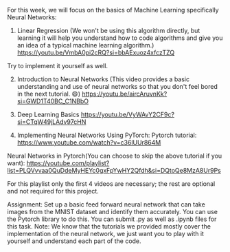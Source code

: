 For this week, we will focus on the basics of Machine Learning specifically Neural Networks:

1) Linear Regression
(We won't be using this algorithm directly, but learning it will help you understand how to code algorithms and give you an idea of a typical machine learning algorithm.)
https://youtu.be/VmbA0pi2cRQ?si=bbAExuoz4xfczTZQ

Try to implement it yourself as well.

2) Introduction to Neural Networks
(This video provides a basic understanding and use of neural networks so that you don't feel bored in the next tutorial. 😄)
https://youtu.be/aircAruvnKk?si=GWD1T40BC_C1NBbO

3) Deep Learning Basics
https://youtu.be/VyWAvY2CF9c?si=CTqW49jLAdv97cHN

4) Implementing Neural Networks Using PyTorch:
Pytorch tutorial:
https://www.youtube.com/watch?v=c36lUUr864M

Neural Networks in Pytorch(You can choose to skip the above tutorial if you want):
https://youtube.com/playlist?list=PLQVvvaa0QuDdeMyHEYc0gxFpYwHY2Qfdh&si=DQtoQe8MzA8Ur9Ps

For this playlist only the first 4 videos are necessary; the rest are optional and not required for this project.


Assignment:
Set up a basic feed forward neural network that can take images from the MNIST dataset and identify them accurately. You can use the Pytorch library to do this. You can submit .py as well as .ipynb files for this task.
Note: We know that the tutorials we provided mostly cover the implementation of the neural network, we just want you to play with it yourself and understand each part of the code. 
